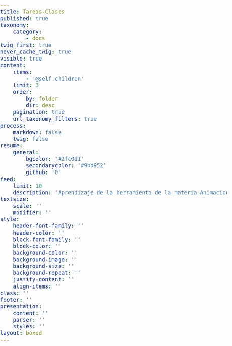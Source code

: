 ```yaml
---
title: Tareas-Clases
published: true
taxonomy:
    category:
        - docs
twig_first: true
never_cache_twig: true
visible: true
content:
    items:
        - '@self.children'
    limit: 3
    order:
        by: folder
        dir: desc
    pagination: true
    url_taxonomy_filters: true
process:
    markdown: false
    twig: false
resume:
    general:
        bgcolor: '#2fc0d1'
        secondarycolor: '#9bd952'
        github: '0'
feed:
    limit: 10
    description: 'Aprendizaje de la herramienta de la materia Animacion y Graficacion'
textsize:
    scale: ''
    modifier: ''
style:
    header-font-family: ''
    header-color: ''
    block-font-family: ''
    block-color: ''
    background-color: ''
    background-image: ''
    background-size: ''
    background-repeat: ''
    justify-content: ''
    align-items: ''
class: ''
footer: ''
presentation:
    content: ''
    parser: ''
    styles: ''
layout: boxed
---
```


<html lang="en">
<head>
    <meta charset="UTF-8">
    <meta name="viewport" content="width=device-width, initial-scale=1.0">
    <meta http-equiv="X-UA-Compatible" content="ie=edge">
    <title>Inicio Blog Adrian Garcia</title>
    <style>
        body{
            font-family: Arial, Helvetica, sans-serif;
            font-size: 20px;
            padding: 0;
            margin: 0; 
        }
        #menu{
            background-color: black;
        }
        #menu ul{
            list-style: none;
            margin: 0;
            padding: 20px 30px;
        }
        #menu li{
            display: inline;
            margin: 0;
        }
        #menu li a{
            color: white;
            padding: 20px 30px;
            text-decoration: none;
        }
        #menu li a:hover{
            background-color: cornflowerblue;
            color: white;
        }
        @media screen and (max-width: 747px){
            #menu ul{
                padding: 0;
            }
            #menu ul li{
                margin-right: -3px;
                display: inline-block;
                text-align: center;
                width: 33%;
            }
            #menu li a{
                display: list-item;
            }
        }
        @media screen and (max-width: 480px){
            #menu ul li{
                width: 100%;
            }
        }
    </style>
</head>
<body>
<!-- <p><center>Graficas y Animaciones.</center></p> -->
  <!--  <div id="menu">
        <ul><center>
            <li><a href="https://www.thepetergarcia.com">inicio</a></li>
            <li><a href="https://github.com/garciaa94">Github</a></li>
            <li><a href="https://www.facebook.com/garciaa94">FaceBook</a></li>
        </center></ul>
    </div> -->
<!--     
    <table  style="border: hidden">
  <tr style="border: hidden">
    <td style="border: hidden"><a href="https://thepetergarcia.com/home/ejercicio-css-html"> <br> Ejercicios HTML-CSS</a></td>
    <td style="border: hidden"><a href="https://thepetergarcia.com/documentacion-grav"> <br>Documentacion de Grav</a></td>
    <td style="border: hidden"><a href="https://thepetergarcia.com/home/bandera-de-jamaica"> <br> Bandera Jamaica </a></td>
  </tr>

  <tr>
      <td style="border: hidden"><a href="https://thepetergarcia.com/reloj"> <br> Reloj </a></td>
      <td style="border: hidden"><a href="https://thepetergarcia.com/juego"> <br> Juego </a></td>
      <td style="border: hidden"><a href="https://thepetergarcia.com/home/juego-gravedad"> <br> Juego modificado </a></td>

  </tr>
</table>  -->
    
    
</body>
</html>

